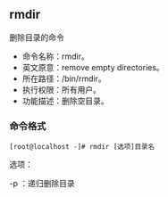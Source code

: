 ##  rmdir

删除目录的命令

* 命令名称：rmdir。
*  英文原意：remove empty directories。
*  所在路径：/bin/rmdir。
*  执行权限：所有用户。
*  功能描述：删除空目录。

###		命令格式

```
[root@localhost -]# rmdir [选项]目录名
```

选项：

-p ：递归删除目录